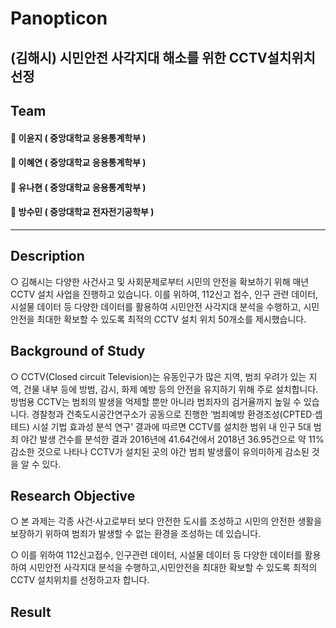 # Panopticon
## (김해시) 시민안전 사각지대 해소를 위한 CCTV설치위치 선정
## Team
#### 👵 이윤지 ( 중앙대학교 응용통계학부 )
#### 👵 이혜연 ( 중앙대학교 응용통계학부 )
#### 👵 유나현 ( 중앙대학교 응용통계학부 )
#### 👴 방수민 ( 중앙대학교 전자전기공학부 )
-----------------------
## Description
○ 김해시는 다양한 사건사고 및 사회문제로부터 시민의 안전을 확보하기 위해 매년 CCTV 설치 사업을 진행하고 있습니다.
이를 위하여, 112신고 접수, 인구 관련 데이터, 시설물 데이터 등 다양한 데이터를 활용하여 시민안전 사각지대 분석을 수행하고, 시민안전을 최대한 확보할 수 있도록 최적의 CCTV 설치 위치 50개소를 제시했습니다.

## Background of Study
○ CCTV(Closed circuit Television)는 유동인구가 많은 지역, 범죄 우려가 있는 지역, 건물 내부 등에 방범, 감시, 화제 예방 등의 안전을 유지하기 위해 주로 설치합니다. 방범용 CCTV는 범죄의 발생을 억제할 뿐만 아니라 범죄자의 검거율까지 높일 수 있습니다. 경찰청과 건축도시공간연구소가 공동으로 진행한 ‘범죄예방 환경조성(CPTED·셉테드) 시설 기법 효과성 분석 연구’ 결과에 따르면 CCTV를 설치한 범위 내 인구 5대 범죄 야간 발생 건수를 분석한 결과 2016년에 41.64건에서 2018년 36.95건으로 약 11% 감소한 것으로 나타나 CCTV가 설치된 곳의 야간 범죄 발생률이 유의미하게 감소된 것을 알 수 있다. 

## Research Objective
○ 본 과제는 각종 사건‧사고로부터 보다 안전한 도시를 조성하고 시민의 안전한 생활을 보장하기 위하여 범죄가 발생할 수 없는 환경을 조성하는 데 있습니다.

○ 이를 위하여 112신고접수, 인구관련 데이터, 시설물 데이터 등 다양한 데이터를 활용하여 시민안전 사각지대 분석을 수행하고,시민안전을 최대한 확보할 수 있도록 최적의 CCTV 설치위치를 선정하고자 합니다.
## Result

